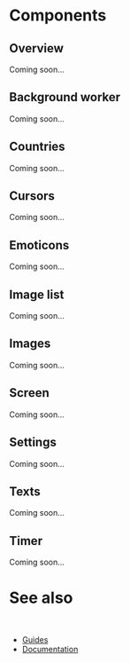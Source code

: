 # Components

## Overview

Coming soon...

## Background worker

Coming soon...

## Countries

Coming soon...

## Cursors

Coming soon...

## Emoticons

Coming soon...

## Image list

Coming soon...

## Images

Coming soon...

## Screen

Coming soon...

## Settings

Coming soon...

## Texts

Coming soon...

## Timer

Coming soon...

# See also
​
* [Guides](/docs/documentation/guides)
* [Documentation](/docs/documentation)
